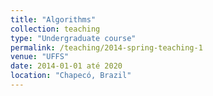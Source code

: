 ```yaml
---
title: "Algorithms"
collection: teaching
type: "Undergraduate course"
permalink: /teaching/2014-spring-teaching-1
venue: "UFFS"
date: 2014-01-01 até 2020
location: "Chapecó, Brazil"
---
```



